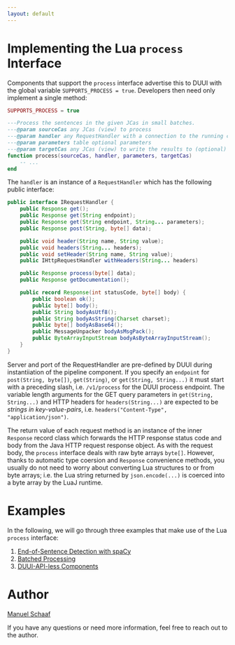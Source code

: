 ```yaml
---
layout: default
---
```


# Implementing the Lua `process` Interface

Components that support the `process` interface advertise this to DUUI with the global variable `SUPPORTS_PROCESS = true`.
Developers then need only implement a single method:

```lua
SUPPORTS_PROCESS = true

---Process the sentences in the given JCas in small batches.
---@param sourceCas any JCas (view) to process
---@param handler any RequestHandler with a connection to the running component
---@param parameters table optional parameters
---@param targetCas any JCas (view) to write the results to (optional)
function process(sourceCas, handler, parameters, targetCas)
    -- ...
end
```

The `handler` is an instance of a `RequestHandler` which has the following public interface:

```java
public interface IRequestHandler {
    public Response get();
    public Response get(String endpoint);
    public Response get(String endpoint, String... parameters);
    public Response post(String, byte[] data);

    public void header(String name, String value);
    public void headers(String... headers);
    public void setHeader(String name, String value);
    public IHttpRequestHandler withHeaders(String... headers)

    public Response process(byte[] data);
    public Response getDocumentation();

    public record Response(int statusCode, byte[] body) {
        public boolean ok();
        public byte[] body();
        public String bodyAsUtf8();
        public String bodyAsString(Charset charset);
        public byte[] bodyAsBase64();
        public MessageUnpacker bodyAsMsgPack();
        public ByteArrayInputStream bodyAsByteArrayInputStream();
    }
}
```

Server and port of the RequestHandler are pre-defined by DUUI during instantiiation of the pipeline component.
If you specify an `endpoint` for `post(String, byte[])`, `get(String)`, or `get(String, String...)` it must start with a preceding slash, i.e. `/v1/process` for the DUUI process endpoint.
The variable length arguments for the GET query parameters in `get(String, String...)` and HTTP headers for `headers(String...)` are expected to be *strings in key-value-pairs*, i.e. `headers("Content-Type", "application/json")`.

The return value of each request method is an instance of the inner `Response` record class which forwards the HTTP response status code and body from the Java HTTP request response object.
As with the request body, the `process` interface deals with raw byte arrays `byte[]`.
However, thanks to automatic type coersion and `Response` convenience methods, you usually do not need to worry about converting Lua structures to or from byte arrays; i.e. the Lua string returned by `json.encode(...)` is coerced into a byte array by the LuaJ runtime.

# Examples

In the following, we will go through three examples that make use of the Lua `process` interface:

1. [End-of-Sentence Detection with spaCy](LuaProcessSpacyEos)
2. [Batched Processing](LuaProcessSpacyBatched)
3. [DUUI-API-less Components](LuaProcessGNFinderLite)

# Author

[Manuel Schaaf](https://www.texttechnologylab.org/team/manuel-schaaf/)

If you have any questions or need more information, feel free to reach out to the author.
